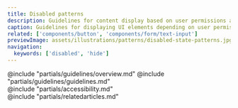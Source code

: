 ```yaml
---
title: Disabled patterns
description: Guidelines for content display based on user permissions and actions.
caption: Guidelines for displaying UI elements depending on user permissions and actions.
related: ['components/button', 'components/form/text-input']
previewImage: assets/illustrations/patterns/disabled-state-patterns.jpg
navigation:
  keywords: ['disabled', 'hide']
---
```


<section data-tab="Guidelines">
  @include "partials/guidelines/overview.md"
  @include "partials/guidelines/guidelines.md"
</section>

<section data-tab="Accessibility">
  @include "partials/accessibility.md"
</section>

<section data-tab="Related articles">
  @include "partials/relatedarticles.md"
</section>